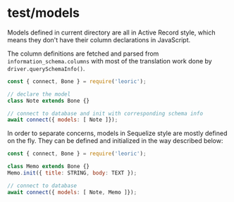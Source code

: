 # test/models

Models defined in current directory are all in Active Record style, which means they don't have their column declarations in JavaScript.

The column definitions are fetched and parsed from `information_schema.columns` with most of the translation work done by `driver.querySchemaInfo()`.

```js
const { connect, Bone } = require('leoric');

// declare the model
class Note extends Bone {}

// connect to database and init with corresponding schema info
await connect({ models: [ Note ]});
```

In order to separate concerns, models in Sequelize style are mostly defined on the fly. They can be defined and initialized in the way described below:

```js
const { connect, Bone } = require('leoric');

class Memo extends Bone {}
Memo.init({ title: STRING, body: TEXT });

// connect to database
await connect({ models: [ Note, Memo ]});
```
